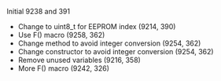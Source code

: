 
Initial 9238 and 391

* Change to uint8_t for EEPROM index (9214, 390)
* Use F() macro (9258, 362)
* Change method to avoid integer conversion (9254, 362)
* Change constructor to avoid integer conversion (9254, 362)
* Remove unused variables (9216, 358)
* More F() macro (9242, 326)
